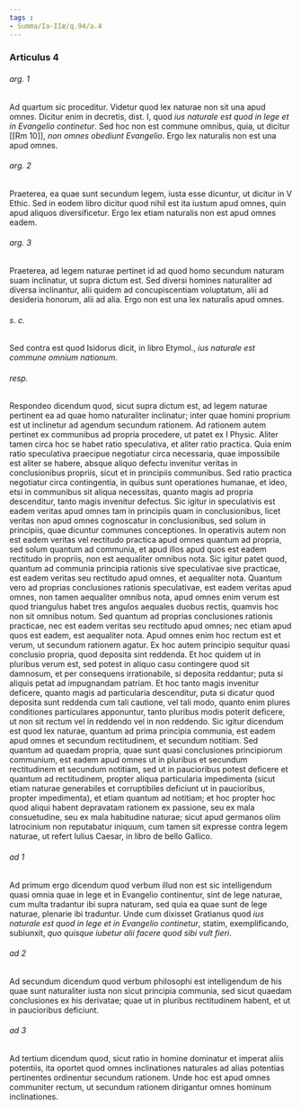 ```yaml
---
tags : 
- Summa/Ia-IIæ/q.94/a.4
---
```


### Articulus 4

###### arg. 1
Ad quartum sic proceditur. Videtur quod lex naturae non sit una apud omnes. Dicitur enim in decretis, dist. I, quod *ius naturale est quod in lege et in Evangelio continetur*. Sed hoc non est commune omnibus, quia, ut dicitur [[Rm 10]], *non omnes obediunt Evangelio*. Ergo lex naturalis non est una apud omnes.

###### arg. 2
Praeterea, ea quae sunt secundum legem, iusta esse dicuntur, ut dicitur in V Ethic. Sed in eodem libro dicitur quod nihil est ita iustum apud omnes, quin apud aliquos diversificetur. Ergo lex etiam naturalis non est apud omnes eadem.

###### arg. 3
Praeterea, ad legem naturae pertinet id ad quod homo secundum naturam suam inclinatur, ut supra dictum est. Sed diversi homines naturaliter ad diversa inclinantur, alii quidem ad concupiscentiam voluptatum, alii ad desideria honorum, alii ad alia. Ergo non est una lex naturalis apud omnes.

###### s. c.
Sed contra est quod Isidorus dicit, in libro Etymol., *ius naturale est commune omnium nationum*.

###### resp.
Respondeo dicendum quod, sicut supra dictum est, ad legem naturae pertinent ea ad quae homo naturaliter inclinatur; inter quae homini proprium est ut inclinetur ad agendum secundum rationem. Ad rationem autem pertinet ex communibus ad propria procedere, ut patet ex I Physic. Aliter tamen circa hoc se habet ratio speculativa, et aliter ratio practica. Quia enim ratio speculativa praecipue negotiatur circa necessaria, quae impossibile est aliter se habere, absque aliquo defectu invenitur veritas in conclusionibus propriis, sicut et in principiis communibus. Sed ratio practica negotiatur circa contingentia, in quibus sunt operationes humanae, et ideo, etsi in communibus sit aliqua necessitas, quanto magis ad propria descenditur, tanto magis invenitur defectus. Sic igitur in speculativis est eadem veritas apud omnes tam in principiis quam in conclusionibus, licet veritas non apud omnes cognoscatur in conclusionibus, sed solum in principiis, quae dicuntur communes conceptiones. In operativis autem non est eadem veritas vel rectitudo practica apud omnes quantum ad propria, sed solum quantum ad communia, et apud illos apud quos est eadem rectitudo in propriis, non est aequaliter omnibus nota. Sic igitur patet quod, quantum ad communia principia rationis sive speculativae sive practicae, est eadem veritas seu rectitudo apud omnes, et aequaliter nota. Quantum vero ad proprias conclusiones rationis speculativae, est eadem veritas apud omnes, non tamen aequaliter omnibus nota, apud omnes enim verum est quod triangulus habet tres angulos aequales duobus rectis, quamvis hoc non sit omnibus notum. Sed quantum ad proprias conclusiones rationis practicae, nec est eadem veritas seu rectitudo apud omnes; nec etiam apud quos est eadem, est aequaliter nota. Apud omnes enim hoc rectum est et verum, ut secundum rationem agatur. Ex hoc autem principio sequitur quasi conclusio propria, quod deposita sint reddenda. Et hoc quidem ut in pluribus verum est, sed potest in aliquo casu contingere quod sit damnosum, et per consequens irrationabile, si deposita reddantur; puta si aliquis petat ad impugnandam patriam. Et hoc tanto magis invenitur deficere, quanto magis ad particularia descenditur, puta si dicatur quod deposita sunt reddenda cum tali cautione, vel tali modo, quanto enim plures conditiones particulares apponuntur, tanto pluribus modis poterit deficere, ut non sit rectum vel in reddendo vel in non reddendo. Sic igitur dicendum est quod lex naturae, quantum ad prima principia communia, est eadem apud omnes et secundum rectitudinem, et secundum notitiam. Sed quantum ad quaedam propria, quae sunt quasi conclusiones principiorum communium, est eadem apud omnes ut in pluribus et secundum rectitudinem et secundum notitiam, sed ut in paucioribus potest deficere et quantum ad rectitudinem, propter aliqua particularia impedimenta (sicut etiam naturae generabiles et corruptibiles deficiunt ut in paucioribus, propter impedimenta), et etiam quantum ad notitiam; et hoc propter hoc quod aliqui habent depravatam rationem ex passione, seu ex mala consuetudine, seu ex mala habitudine naturae; sicut apud germanos olim latrocinium non reputabatur iniquum, cum tamen sit expresse contra legem naturae, ut refert Iulius Caesar, in libro de bello Gallico.

###### ad 1
Ad primum ergo dicendum quod verbum illud non est sic intelligendum quasi omnia quae in lege et in Evangelio continentur, sint de lege naturae, cum multa tradantur ibi supra naturam, sed quia ea quae sunt de lege naturae, plenarie ibi traduntur. Unde cum dixisset Gratianus quod *ius naturale est quod in lege et in Evangelio continetur*, statim, exemplificando, subiunxit, *quo quisque iubetur alii facere quod sibi vult fieri*.

###### ad 2
Ad secundum dicendum quod verbum philosophi est intelligendum de his quae sunt naturaliter iusta non sicut principia communia, sed sicut quaedam conclusiones ex his derivatae; quae ut in pluribus rectitudinem habent, et ut in paucioribus deficiunt.

###### ad 3
Ad tertium dicendum quod, sicut ratio in homine dominatur et imperat aliis potentiis, ita oportet quod omnes inclinationes naturales ad alias potentias pertinentes ordinentur secundum rationem. Unde hoc est apud omnes communiter rectum, ut secundum rationem dirigantur omnes hominum inclinationes.

